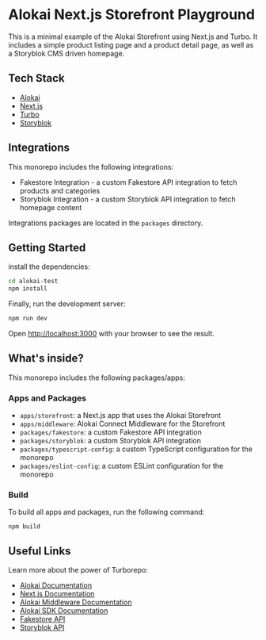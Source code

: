 # Alokai Next.js Storefront Playground

This is a minimal example of the Alokai Storefront using Next.js and Turbo. It includes a simple product listing page and a product detail page, as well as a Storyblok CMS driven homepage.

## Tech Stack

- [Alokai](https://alokai.com/)
- [Next.js](https://nextjs.org/)
- [Turbo](https://turbo.build/)
- [Storyblok](https://www.storyblok.com/)

## Integrations

This monorepo includes the following integrations:

- Fakestore Integration - a custom Fakestore API integration to fetch products and categories
- Storyblok Integration - a custom Storyblok API integration to fetch homepage content

Integrations packages are located in the `packages` directory.

## Getting Started

install the dependencies:

```bash
cd alokai-test
npm install
```

Finally, run the development server:

```bash
npm run dev
```

Open [http://localhost:3000](http://localhost:3000) with your browser to see the result.

## What's inside?

This monorepo includes the following packages/apps:

### Apps and Packages

- `apps/storefront`: a Next.js app that uses the Alokai Storefront
- `apps/middleware`: Alokai Connect Middleware for the Storefront
- `packages/fakestore`: a custom Fakestore API integration
- `packages/storyblok`: a custom Storyblok API integration
- `packages/typescript-config`: a custom TypeScript configuration for the monorepo
- `packages/eslint-config`: a custom ESLint configuration for the monorepo

### Build

To build all apps and packages, run the following command:

```
npm build
```

## Useful Links

Learn more about the power of Turborepo:

- [Alokai Documentation](https://docs.alokai.com/)
- [Next.js Documentation](https://nextjs.org/docs)
- [Alokai Middleware Documentation](https://docs.alokai.com/middleware)
- [Alokai SDK Documentation](https://docs.alokai.com/sdk)
- [Fakestore API](https://fakestoreapi.com/)
- [Storyblok API](https://www.storyblok.com/docs/api/content-delivery/v2)
